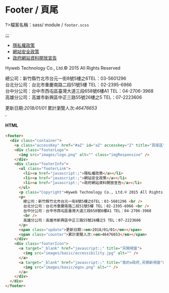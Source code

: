 # Footer / 頁尾

?>檔案名稱：sass/ module / `footer.scss`

<!-- footer Start-->

<footer>
        <div class="container">
          <a class="accessKey" href="#aZ" id="aZ" accesskey="Z" title="頁尾區">:::</a>
          <div class="footerLogo">
            <img src="https://hywebu00.github.io/HyUI_v4.0/images/logo.png" alt="" class="imgResponsive" />
          </div>
          <div class="footerInfo">
            <ul class="footerLink">
              <li><a href="javascript:;">隱私權政策</a></li>
              <li><a href="javascript:;">網站安全政策</a></li>
              <li><a href="javascript:;">政府網站資料開放宣告</a></li>
            </ul>
            <p class="Copyright">Hyweb Technology Co., Ltd.© 2015 All Rights Reserved</p>
            <p>
              總公司：新竹縣竹北市台元一街8號5樓之6TEL：03-5601296 <br />
              台北分公司：台北市重慶南路二段51號5樓 TEL：02-2395-6966 <br />
              台中分公司：台中市西屯區臺灣大道三段658號6樓A1 TEL：04-2706-3968
              <br />
              高雄分公司：高雄市新興區中正三路55號26樓之5 TEL：07-2223606
            </p>
            <span class="update">更新日期:<em>2018/01/01</em></span>
            <span class="counter">累計瀏覽人次:<em>46476653</em></span>
          </div>
          <div class="footerIcon">
            <a target="_blank" href="javascript:;" title="另開視窗">
              <img src="https://hywebu00.github.io/HyUI_v4.0/images/basic/accessibility.jpg" alt="" />
            </a>
            <a target="_blank" href="javascript:;" title="我的e政府,另開新視窗">
              <img src="https://hywebu00.github.io/HyUI_v4.0/images/basic/egov.png" alt="" />
            </a>
          </div>
        </div>
        </footer>
      <!-- footer End -->

<!-- tabs:start -->

#### **HTML**

```html
<footer>
  <div class="container">
    <a class="accessKey" href="#aZ" id="aZ" accesskey="Z" title="頁尾區">:::</a>
    <div class="footerLogo">
      <img src="images/logo.png" alt="" class="imgResponsive" />
    </div>
    <div class="footerInfo">
      <ul class="footerLink">
        <li><a href="javascript:;">隱私權政策</a></li>
        <li><a href="javascript:;">網站安全政策</a></li>
        <li><a href="javascript:;">政府網站資料開放宣告</a></li>
      </ul>
      <p class="Copyright">Hyweb Technology Co., Ltd.© 2015 All Rights Reserved</p>
      <p>
        總公司：新竹縣竹北市台元一街8號5樓之6TEL：03-5601296 <br />
        台北分公司：台北市重慶南路二段51號5樓 TEL：02-2395-6966 <br />
        台中分公司：台中市西屯區臺灣大道三段658號6樓A1 TEL：04-2706-3968
        <br />
        高雄分公司：高雄市新興區中正三路55號26樓之5 TEL：07-2223606
      </p>
      <span class="update">更新日期:<em>2018/01/01</em></span>
      <span class="counter">累計瀏覽人次:<em>46476653</em></span>
    </div>
    <div class="footerIcon">
      <a target="_blank" href="javascript:;" title="另開視窗">
        <img src="images/basic/accessibility.jpg" alt="" />
      </a>
      <a target="_blank" href="javascript:;" title="我的e政府,另開新視窗">
        <img src="images/basic/egov.png" alt="" />
      </a>
    </div>
  </div>
</footer>
```

<!-- tabs:end -->

<!-- <iframe height="400" style="width: 100%;" scrolling="no" title="Footer / 頁尾" src="https://codepen.io/u00hyui/embed/jOBErqy?height=265&theme-id=dark&default-tab=html,result" frameborder="no" loading="lazy" allowtransparency="true" allowfullscreen="true">
  See the Pen <a href='https://codepen.io/u00hyui/pen/jOBErqy'>Footer / 頁尾</a> by u00hyui
  (<a href='https://codepen.io/u00hyui'>@u00hyui</a>) on <a href='https://codepen.io'>CodePen</a>.
</iframe> -->

<link rel="stylesheet" href="https://hywebu00.github.io/HyUI_v4.0/css/style.css" />
<style>
    .markdown-section a{
        color:#fff;
        font-weight:400;
    }
</style>

